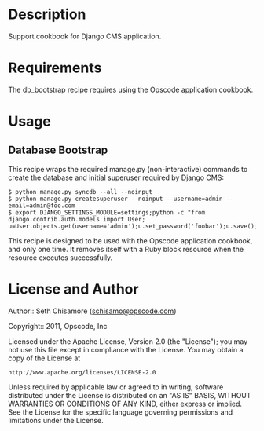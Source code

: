Description
===========

Support cookbook for Django CMS application.

Requirements
============

The db_bootstrap recipe requires using the Opscode application cookbook.

Usage
=====

Database Bootstrap
------------------

This recipe wraps the required manage.py (non-interactive) commands to create the database and initial superuser required by Django CMS:

    $ python manage.py syncdb --all --noinput
    $ python manage.py createsuperuser --noinput --username=admin --email=admin@foo.com
    $ export DJANGO_SETTINGS_MODULE=settings;python -c "from django.contrib.auth.models import User; u=User.objects.get(username='admin');u.set_password('foobar');u.save();"

This recipe is designed to be used with the Opscode application cookbook, and only one time. It removes itself with a Ruby block resource when the  resource executes successfully.

License and Author
==================

Author:: Seth Chisamore (<schisamo@opscode.com>)

Copyright:: 2011, Opscode, Inc

Licensed under the Apache License, Version 2.0 (the "License");
you may not use this file except in compliance with the License.
You may obtain a copy of the License at

    http://www.apache.org/licenses/LICENSE-2.0

Unless required by applicable law or agreed to in writing, software
distributed under the License is distributed on an "AS IS" BASIS,
WITHOUT WARRANTIES OR CONDITIONS OF ANY KIND, either express or implied.
See the License for the specific language governing permissions and
limitations under the License.
